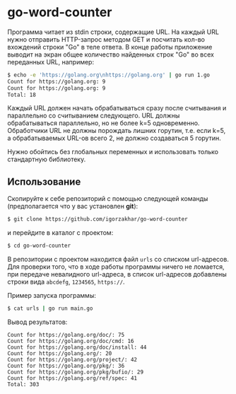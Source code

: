 # go-word-counter

Программа читает из stdin строки, содержащие URL. На каждый URL нужно отправить HTTP-запрос методом GET и посчитать кол-во вхождений строки "Go" в теле ответа. В конце работы приложение выводит на экран общее количество найденных строк "Go" во всех переданных URL, например:

```bash
$ echo -e 'https://golang.org\nhttps://golang.org' | go run 1.go
Count for https://golang.org: 9
Count for https://golang.org: 9
Total: 18
```

Каждый URL должен начать обрабатываться сразу после считывания и параллельно со считыванием следующего. URL должны обрабатываться параллельно, но не более k=5 одновременно. Обработчики URL не должны порождать лишних горутин, т.е. если k=5, а обрабатываемых URL-ов всего 2, не должно создаваться 5 горутин.

Нужно обойтись без глобальных переменных и использовать только стандартную библиотеку.

## Использование
Скопируйте к себе репозиторий с помощью следующей команды (предполагается что у вас установлен **git**):

```bash
$ git clone https://github.com/igorzakhar/go-word-counter
```
и перейдите в каталог с проектом:
```bash
$ cd go-word-counter
```
В репозитории с проектом находится файл ```urls``` со списком url-адресов. Для проверки того, что в ходе работы программы ничего не ломается, при передаче невалидного url-адреса, в список url-адресов добавлены строки вида ```abcdefg```, ```1234565```, ```https://```.

Пример запуска программы:
```bash
$ cat urls | go run main.go
```
Вывод результатов:
```
Count for https://golang.org/doc/: 75
Count for https://golang.org/doc/cmd: 16
Count for https://golang.org/doc/install: 44
Count for https://golang.org/: 20
Count for https://golang.org/project/: 42
Count for https://golang.org/pkg/: 36
Count for https://golang.org/pkg/bufio/: 29
Count for https://golang.org/ref/spec: 41
Total: 303
```
